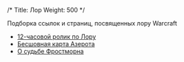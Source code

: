/*
Title: Лор
Weight: 500
*/

Подборка ссылок и страниц, посвященных лору Warcraft

- [12-часовой ролик по Лору](https://www.youtube.com/watch?v=WAOlwQcj2k4&feature=youtu.be)
- [Бесшовная карта Азерота](http://en.maps.dadesign.ru/azeroth/)
- [О судьбе Фростморна](https://www.youtube.com/watch?v=PPWzwcXpnEc)